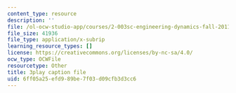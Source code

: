 ```yaml
---
content_type: resource
description: ''
file: /ol-ocw-studio-app/courses/2-003sc-engineering-dynamics-fall-2011/6ff05a25efd989be7f03d09cfb3d3cc6_-QVENB3aEvY.srt
file_size: 41936
file_type: application/x-subrip
learning_resource_types: []
license: https://creativecommons.org/licenses/by-nc-sa/4.0/
ocw_type: OCWFile
resourcetype: Other
title: 3play caption file
uid: 6ff05a25-efd9-89be-7f03-d09cfb3d3cc6
---
```

